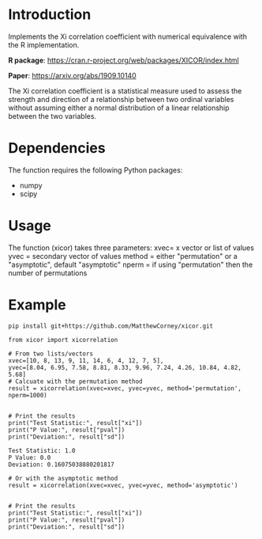 # Introduction

Implements the Xi correlation coefficient with numerical equivalence with the R implementation.

**R package**: https://cran.r-project.org/web/packages/XICOR/index.html

**Paper**: https://arxiv.org/abs/1909.10140

The Xi correlation coefficient is a statistical measure used to assess the strength and direction of a relationship between 
two ordinal variables without assuming either a normal distribution of a linear relationship between the two variables.

# Dependencies
The function requires the following Python packages:

- numpy
- scipy

# Usage
The function (xicor) takes three parameters:
xvec= x vector or list of values
yvec = secondary vector of values
method = either "permutation" or a "asymptotic", default "asymptotic"
nperm = if using "permutation" then the number of permutations

# Example
```
pip install git+https://github.com/MatthewCorney/xicor.git
```

```
from xicor import xicorrelation

# From two lists/vectors
xvec=[10, 8, 13, 9, 11, 14, 6, 4, 12, 7, 5],
yvec=[8.04, 6.95, 7.58, 8.81, 8.33, 9.96, 7.24, 4.26, 10.84, 4.82, 5.68]
# Calcuate with the permutation method
result = xicorrelation(xvec=xvec, yvec=yvec, method='permutation', nperm=1000)


# Print the results
print("Test Statistic:", result["xi"])
print("P Value:", result["pval"])
print("Deviation:", result["sd"])
```

```
Test Statistic: 1.0
P Value: 0.0
Deviation: 0.16075038880201817
```
```
# Or with the asymptotic method
result = xicorrelation(xvec=xvec, yvec=yvec, method='asymptotic')


# Print the results
print("Test Statistic:", result["xi"])
print("P Value:", result["pval"])
print("Deviation:", result["sd"])
```